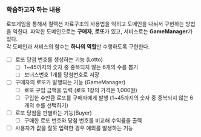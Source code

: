 ### 학습하고자 하는 내용
로또게임을 통해서 컬렉션 자료구조의 사용법을 익히고 도메인을 나눠서 구현하는 방법을 익힌다.
파악한 도메인으로는 **구매자**, **로또**가 있고, 서비스로는 **GameManager**가 있다.  
각 도메인과 서비스의 함수는 **하나의 역할**만 수행하도록 구현한다.
- [ ] 로또 당첨 번호를 생성하는 기능 (Lotto)
  - [ ] 1~45까지의 숫자 중 중복되지 않는 6개의 수를 뽑기
  - [ ] 보너스번호 1개를 당첨번호로 저장
- [ ] 구매자의 로또가 발행되는 기능 (GameManager)
  - [ ] 로또 구입 금액을 입력 (로또 1장의 가격은 1,000원)
  - [ ] 구입한 수만큼 로또를 구매자에게 발행 (1~45까지의 숫자 중 중복되지 않는 6개의 수를 선택하기)
- [ ] 로또 당첨을 판별하는 기능(Buyer)
  - [ ] 구매한 로또 번호와 당첨 번호를 비교해 수익률을 출력

- [ ] 사용자가 값을 잘못 입력한 경우 예외를 발생하는 기능